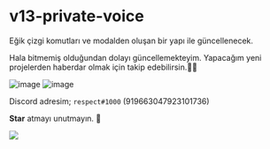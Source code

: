 # v13-private-voice

Eğik çizgi komutları ve modalden oluşan bir yapı ile güncellenecek.

Hala bitmemiş olduğundan dolayı güncellemekteyim. 
Yapacağım yeni projelerden haberdar olmak için takip edebilirsin.🤸‍♂️

![image](https://user-images.githubusercontent.com/79569914/160259706-49959801-ec43-48b4-a3d8-d8e463492807.png)
![image](https://user-images.githubusercontent.com/79569914/160259716-6c66a1d7-9898-4911-82e0-604248f90766.png)

Discord adresim; `respect#1000` (919663047923101736)

**Star** atmayı unutmayın. 🌟

![](https://komarev.com/ghpvc/?username=respect0&color=dc143c)
